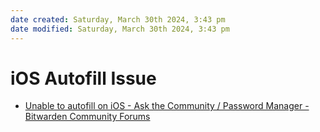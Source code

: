 ```yaml
---
date created: Saturday, March 30th 2024, 3:43 pm
date modified: Saturday, March 30th 2024, 3:43 pm
---
```

# iOS Autofill Issue
- [Unable to autofill on iOS - Ask the Community / Password Manager - Bitwarden Community Forums](https://community.bitwarden.com/t/unable-to-autofill-on-ios/51041/7)